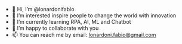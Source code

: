 - 👋 Hi, I’m @lonardonifabio
- 👀 I’m interested inspire people to change the world with innovation
- 🌱 I’m currently learning RPA, AI, ML and Chatbot
- 💞️ I’m happy to collaborate with you
- 📫 You can reach me by email: lonardoni.fabio@gmail.com

<!---
lonardonifabio/lonardonifabio is a ✨ special ✨ repository because its `README.md` (this file) appears on your GitHub profile.
You can click the Preview link to take a look at your changes.
--->
